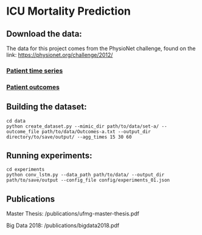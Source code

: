 # ICU Mortality Prediction

## Download the data:
The data for this project comes from the PhysioNet challenge, found on the link:
https://physionet.org/challenge/2012/

### [Patient time series](https://physionet.org/challenge/2012/set-a/)

### [Patient outcomes](https://physionet.org/challenge/2012/Outcomes-a.txt)

## Building the dataset:

```
cd data
python create_dataset.py --mimic_dir path/to/data/set-a/ --outcome_file path/to/data/Outcomes-a.txt --output_dir directory/to/save/output/ --agg_times 15 30 60
```

## Running experiments:

```
cd experiments
python conv_lstm.py --data_path path/to/data/ --output_dir path/to/save/output --config_file config/experiments_01.json
```

## Publications

Master Thesis: /publications/ufmg-master-thesis.pdf

Big Data 2018: /publications/bigdata2018.pdf
